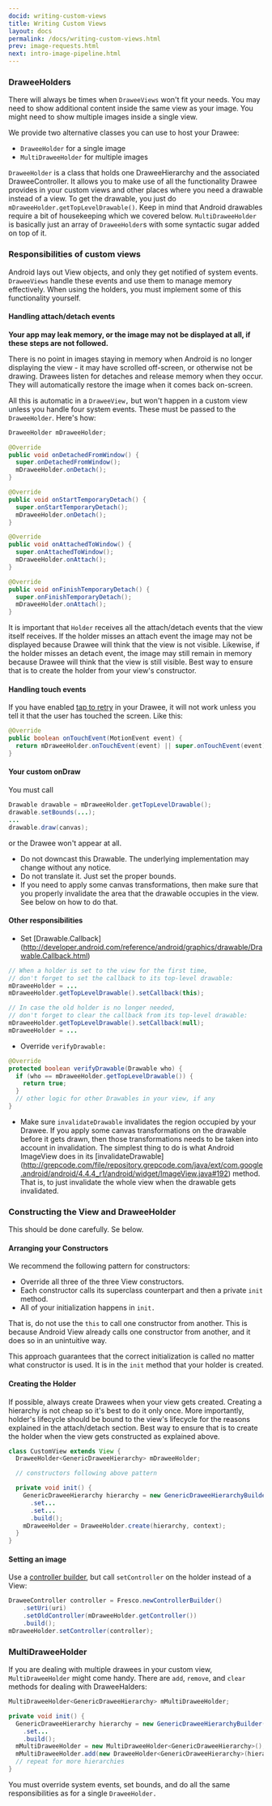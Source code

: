 ```yaml
---
docid: writing-custom-views
title: Writing Custom Views
layout: docs
permalink: /docs/writing-custom-views.html
prev: image-requests.html
next: intro-image-pipeline.html
---
```


### DraweeHolders

There will always be times when `DraweeViews` won't fit your needs. You may need to show additional content inside the same view as your image. You might need to show multiple images inside a single view.

We provide two alternative classes you can use to host your Drawee:

* `DraweeHolder` for a single image
* `MultiDraweeHolder` for multiple images

`DraweeHolder` is a class that holds one DraweeHierarchy and the associated DraweeController. It allows you to make use of all the functionality Drawee provides in your custom views and other places where you need a drawable instead of a view. To get the drawable, you just do `mDraweeHolder.getTopLevelDrawable()`. Keep in mind that Android drawables require a bit of housekeeping which we covered below.
`MultiDraweeHolder` is basically just an array of `DraweeHolder`s with some syntactic sugar added on top of it.

### Responsibilities of custom views

Android lays out View objects, and only they get notified of system events. `DraweeViews` handle these events and use them to manage memory effectively. When using the holders, you must implement some of this functionality yourself.

#### Handling attach/detach events

**Your app may leak memory, or the image may not be displayed at all, if these steps are not followed.**

There is no point in images staying in memory when Android is no longer displaying the view - it may have scrolled off-screen, or otherwise not be drawing. Drawees listen for detaches and release memory when they occur. They will automatically restore the image when it comes back on-screen.

All this is automatic in a `DraweeView,` but won't happen in a custom view unless you handle four system events. These must be passed to the `DraweeHolder`. Here's how:

```java
DraweeHolder mDraweeHolder;

@Override
public void onDetachedFromWindow() {
  super.onDetachedFromWindow();
  mDraweeHolder.onDetach();
}

@Override
public void onStartTemporaryDetach() {
  super.onStartTemporaryDetach();
  mDraweeHolder.onDetach();
}

@Override
public void onAttachedToWindow() {
  super.onAttachedToWindow();
  mDraweeHolder.onAttach();
}

@Override
public void onFinishTemporaryDetach() {
  super.onFinishTemporaryDetach();
  mDraweeHolder.onAttach();
}
```

It is important that `Holder` receives all the attach/detach events that the view itself receives. If the holder misses an attach event the image may not be displayed because Drawee will think that the view is not visible. Likewise, if the holder misses an detach event, the image may still remain in memory because Drawee will think that the view is still visible. Best way to ensure that is to create the holder from your view's constructor.

#### Handling touch events

If you have enabled [tap to retry](drawee-components.html#Retry) in your Drawee, it will not work unless you tell it that the user has touched the screen. Like this:

```java
@Override
public boolean onTouchEvent(MotionEvent event) {
  return mDraweeHolder.onTouchEvent(event) || super.onTouchEvent(event);
}
```

#### Your custom onDraw

You must call

```java
Drawable drawable = mDraweeHolder.getTopLevelDrawable();
drawable.setBounds(...);
...
drawable.draw(canvas);
```
or the Drawee won't appear at all.

* Do not downcast this Drawable. The underlying implementation may change without any notice.
* Do not translate it. Just set the proper bounds.
* If you need to apply some canvas transformations, then make sure that you properly invalidate the area that the drawable occupies in the view. See below on how to do that.

#### Other responsibilities

* Set [Drawable.Callback] (http://developer.android.com/reference/android/graphics/drawable/Drawable.Callback.html)

```java
// When a holder is set to the view for the first time,
// don't forget to set the callback to its top-level drawable:
mDraweeHolder = ...
mDraweeHolder.getTopLevelDrawable().setCallback(this);

// In case the old holder is no longer needed,
// don't forget to clear the callback from its top-level drawable:
mDraweeHolder.getTopLevelDrawable().setCallback(null);
mDraweeHolder = ...
```

* Override `verifyDrawable:`

```java
@Override
protected boolean verifyDrawable(Drawable who) {
  if (who == mDraweeHolder.getTopLevelDrawable()) {
    return true;
  }
  // other logic for other Drawables in your view, if any
}
```

* Make sure `invalidateDrawable` invalidates the region occupied by your Drawee. If you apply some canvas transformations on the drawable before it gets drawn, then those transformations needs to be taken into account in invalidation. The simplest thing to do is what Android ImageView does in its [invalidateDrawable] (http://grepcode.com/file/repository.grepcode.com/java/ext/com.google.android/android/4.4.4_r1/android/widget/ImageView.java#192) method. That is, to just invalidate the whole view when the drawable gets invalidated.


### Constructing the View and DraweeHolder

This should be done carefully. Se below.

#### Arranging your Constructors

We recommend the following pattern for constructors:

* Override all three of the three View constructors.
* Each constructor calls its superclass counterpart and then a private `init` method.
* All of your initialization happens in `init.`

That is, do not use the `this` to call one constructor from another. This is because Android View already calls one constructor from another, and it does so in an unintuitive way.

This approach guarantees that the correct initialization is called no matter what constructor is used. It is in the `init` method that your holder is created.

#### Creating the Holder

If possible, always create Drawees when your view gets created. Creating a hierarchy is not cheap so it's best to do it only once. More importantly, holder's lifecycle should be bound to the view's lifecycle for the reasons explained in the attach/detach section. Best way to ensure that is to create the holder when the view gets constructed as explained above.

```java
class CustomView extends View {
  DraweeHolder<GenericDraweeHierarchy> mDraweeHolder;

  // constructors following above pattern

  private void init() {
    GenericDraweeHierarchy hierarchy = new GenericDraweeHierarchyBuilder(getResources());
      .set...
      .set...
      .build();
    mDraweeHolder = DraweeHolder.create(hierarchy, context);
  }
}
```

#### Setting an image

Use a [controller builder](using-controllerbuilder.html), but call `setController` on the holder instead of a View:

```java
DraweeController controller = Fresco.newControllerBuilder()
    .setUri(uri)
    .setOldController(mDraweeHolder.getController())
    .build();
mDraweeHolder.setController(controller);
```

### MultiDraweeHolder

If you are dealing with multiple drawees in your custom view, `MultiDraweeHolder` might come handy. There are `add`, `remove`, and `clear` methods for dealing with DraweeHalders:

```java
MultiDraweeHolder<GenericDraweeHierarchy> mMultiDraweeHolder;

private void init() {
  GenericDraweeHierarchy hierarchy = new GenericDraweeHierarchyBuilder(getResources());
    .set...
    .build();
  mMultiDraweeHolder = new MultiDraweeHolder<GenericDraweeHierarchy>();
  mMultiDraweeHolder.add(new DraweeHolder<GenericDraweeHierarchy>(hierarchy, context));
  // repeat for more hierarchies
}
```

You must override system events, set bounds, and do all the same responsibilities as for a single `DraweeHolder.`



